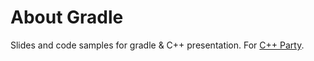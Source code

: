 # About Gradle
Slides and code samples for gradle &amp; C++ presentation.
For [C++ Party](https://events.yandex.ru/events/cpp-party/14-december-2016/?talk=4342).

